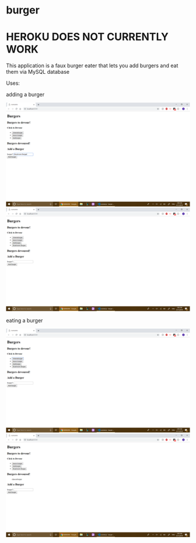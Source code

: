# burger

<h1>HEROKU DOES NOT CURRENTLY WORK </h1>

This application is a faux burger eater that lets you add burgers and eat them via MySQL database

Uses: 

adding a burger

![add-burger](public/assets/images/screen1.png)
![add-burger2](public/assets/images/screen2.png)

eating a burger

![eat-burger](public/assets/images/screen3.png)
![eat-burger2](public/assets/images/screen4.png)
